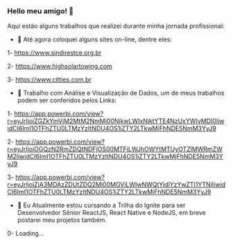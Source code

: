 ### Hello meu amigo! 👋
Aqui estão alguns trabalhos que realizei durante minha jornada profissional:

- 🔭 Até agora coloquei alguns sites on-line, dentre eles:

1- https://www.sindirestce.org.br

2- https://www.highsolartowing.com

3- https://www.citties.com.br


- 👯 Trabalho com Análise e Visualização de Dados, um de meus trabalhos podem ser conferidos pelos Links:

1- https://app.powerbi.com/view?r=eyJrIjoiZGZkYmVjM2MtM2NmMi00NjkwLWIxNjktYTE4NzUxYWIyMDI0IiwidCI6ImI1OTFhZTU0LTMzYzItNDU4OS1iZTY2LTkwMjFhNDE5NmM3YyJ9

2- https://app.powerbi.com/view?r=eyJrIjoiOGQzN2RmZDQtNDFjOS00MTFjLWJhOWYtMTUyOTZlMWRmZWM2IiwidCI6ImI1OTFhZTU0LTMzYzItNDU4OS1iZTY2LTkwMjFhNDE5NmM3YyJ9

3- https://app.powerbi.com/view?r=eyJrIjoiZjA3MDAzZDUtZDQ2Mi00MGViLWIwNWQtYjdlYzYwZTI1YTNjIiwidCI6ImI1OTFhZTU0LTMzYzItNDU4OS1iZTY2LTkwMjFhNDE5NmM3YyJ9


- 🌱 Eu Atualmente estou cursando a Trilha do Ignite para ser Desenvolvedor Sênior ReactJS, React Native e NodeJS, em breve postarei meu projetos também.

0- Loading...

<!--


-->
